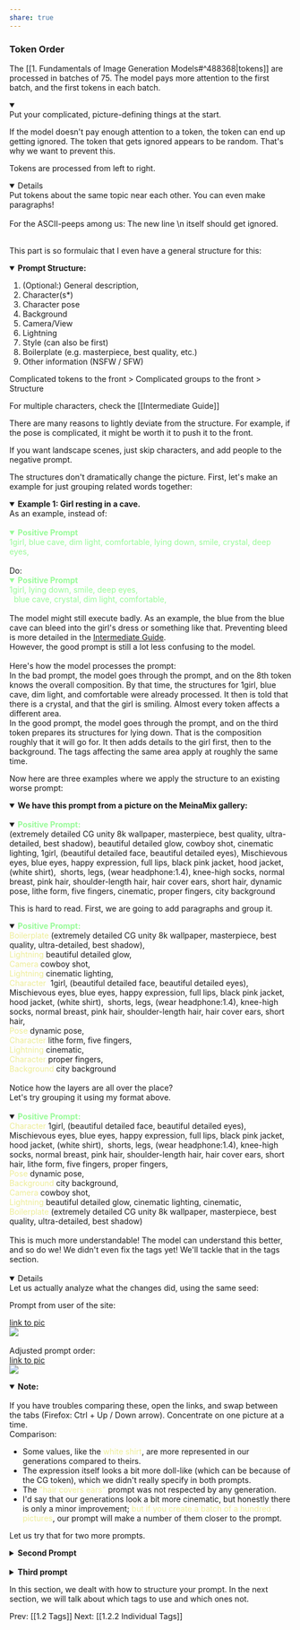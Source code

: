 ```yaml
---
share: true
---
```


### Token Order

The [[1. Fundamentals of Image Generation Models#^488368|tokens]] are processed in batches of 75. The model pays more attention to the first batch, and the first tokens in each batch. 

<details open><summary>
</summary>
Put your complicated, picture-defining things at the start.    
</details>

If the model doesn't pay enough attention to a token, the token can end up getting ignored. The token that gets ignored appears to be random. That's why we want to prevent this. 

Tokens are processed from left to right.

<details open>
Put tokens about the same topic near each other. You can even make paragraphs!
<br><br>
For the ASCII-peeps among us: The new line \n itself should get ignored.
</details> 

This part is so formulaic that I even have a general structure for this:

<details open><summary>
<b>Prompt Structure:
</b></summary>
 <ol type="1">
<li> (Optional:) General description, 
<li> Character(s*)
<li> Character pose
<li> Background
<li> Camera/View
<li> Lightning 
<li> Style (can also be first)
<li> Boilerplate (e.g. masterpiece, best quality, etc.)
<li> Other information (NSFW / SFW)
</ol>
</details>  

Complicated tokens to the front > Complicated groups to the front > Structure 

For multiple characters, check the [[Intermediate Guide]] 


There are many reasons to lightly deviate from the structure. For example, if the pose is complicated, it might be worth it to push it to the front. 

If you want landscape scenes, just skip characters, and add people to the negative prompt. 

The structures don't dramatically change the picture. First, let's make an example for just grouping related words together:

<details open><summary>
<b> Example 1: Girl resting in a cave.
</b></summary>
As an example, instead of: 
<br><br>
<font color=98fb98>
<details open>
<summary><b> Positive Prompt</b></summary>
1girl, blue cave, dim light, comfortable, lying down, smile, crystal, deep eyes, 
</details></font>
<br>
Do:
<font color=98fb98>
<details open><summary>
<b> Positive Prompt
</b></summary>
1girl, lying down, smile, deep eyes,<br> 
blue cave, crystal, dim light, comfortable, </details>
</font>
<br>
  The model might still execute badly. As an example, the blue from the blue cave can bleed into the girl's dress or something like that. Preventing bleed is more detailed in the <a href="INSERTLINKHERE"> Intermediate Guide</a>.<br>
  However, the good prompt is still a lot less confusing to the model. <br>
  <br>
  Here's how the model processes the prompt: <br>
  In the bad prompt, the model goes through the prompt, and on the 8th token knows the overall composition. By that time, the structures for 1girl, blue cave, dim light, and comfortable were already processed. It then is told that there is a crystal, and that the girl is smiling. Almost every token affects a different area. <br>
  In the good prompt, the model goes through the prompt, and on the third token prepares its structures for lying down. That is the composition roughly that it will go for. It then adds details to the girl first, then to the background. The tags affecting the same area apply at roughly the same time. <br>
  
</details>

Now here are three examples where we apply the structure to an existing worse prompt: 

<details open><summary>
<b>
We have this prompt from a picture on the MeinaMix gallery:
</b></summary>
<br>
<details open><summary>
<b>
<font color=98fb98>
Positive Prompt: 
</font>
</b></summary>
(extremely detailed CG unity 8k wallpaper, masterpiece, best quality, ultra-detailed, best shadow), beautiful detailed glow, cowboy shot, cinematic lighting, 1girl, (beautiful detailed face, beautiful detailed eyes), Mischievous eyes, blue eyes, happy expression, full lips, black pink jacket, hood jacket, (white shirt),  shorts, legs, (wear headphone:1.4), knee-high socks, normal breast, pink hair, shoulder-length hair, hair cover ears, short hair, dynamic pose, lithe form, five fingers, cinematic, proper fingers, city background</details>
<p>This is hard to read. First, we are going to add paragraphs and group it. </p>

<details open><summary>
<b>
<font color=98fb98>
Positive Prompt:
</font>
</b></summary>
<font color=EDED96> Boilerplate</font> (extremely detailed CG unity 8k wallpaper, masterpiece, best quality, ultra-detailed, best shadow),<br>
<font color=EDED96>Lightning</font> beautiful detailed glow,<br> 
<font color=EDED96>Camera</font> cowboy shot, <br>
<font color=EDED96>Lightning</font> cinematic lighting, <br>
<font color=EDED96>Character </font> 1girl, (beautiful detailed face, beautiful detailed eyes), Mischievous eyes, blue eyes, happy expression, full lips, black pink jacket, hood jacket, (white shirt),  shorts, legs, (wear headphone:1.4), knee-high socks, normal breast, pink hair, shoulder-length hair, hair cover ears, short hair, <br>
<font color=EDED96>Pose</font> dynamic pose,<br> 
<font color=EDED96>Character</font> lithe form, five fingers,<br> 
<font color=EDED96>Lightning</font> cinematic, <br>
<font color=EDED96>Character</font> proper fingers, <br>
<font color=EDED96>Background</font> city background <br>
</details> 
<br>
Notice how the layers are all over the place? 
<br>
Let's try grouping it using my format above. 
<br><br>
<details open><summary>
<b>
<font color=98fb98>
Positive Prompt:
</font>
</b></summary>
</details> 
<font color=EDED96>Character</font> 1girl, (beautiful detailed face, beautiful detailed eyes), Mischievous eyes, blue eyes, happy expression, full lips, black pink jacket, hood jacket, (white shirt),  shorts, legs, (wear headphone:1.4), knee-high socks, normal breast, pink hair, shoulder-length hair, hair cover ears, short hair, lithe form, five fingers, proper fingers, <br>
<font color=EDED96>Pose</font> dynamic pose, <br>
<font color=EDED96>Background</font> city background,<br>
<font color=EDED96>Camera</font> cowboy shot, <br>
<font color=EDED96>Lightning</font> beautiful detailed glow, cinematic lighting, cinematic,<br> 
<font color=EDED96>Boilerplate</font> (extremely detailed CG unity 8k wallpaper, masterpiece, best quality, ultra-detailed, best shadow)<br> <br>
This is much more understandable! The model can understand this better, and so do we! We didn't even fix the tags yet! We'll tackle that in the tags section. <br>
<br>
<details open>
  Let us actually analyze what the changes did, using the same seed:<br>

Prompt from user of the site:

<a href="https://cdn.discordapp.com/attachments/1017817227245924432/1092429059801227384/grid-0013-1118555960.png">link to pic</a>
<br>
<img src="https://lh6.googleusercontent.com/IGiQjshs_9fsCDwGmaIiAdVSSSQ4btJl8MD5LJxRsdVMstHCv9xgPeSNtrPpp487SdnxhCh47zQoaxzREcV_zX0Ujb75ryqIqh8h2ErRPpHGWUNtIDsQzuuakAaLwSMZJsRZHagN_yNfJD-w">
<br><br>
Adjusted prompt order:
<br><a href="https://cdn.discordapp.com/attachments/1092187641706987540/1092195789624836238/grid-0014-3933055293.png">link to pic</a> 
<br>
<img src="https://lh3.googleusercontent.com/LcsCpAd1aFRFx1z9Ucas3oMuEB44loBRtpRhMGi1KkO5qdvj1U2AGJ5KKeKG2XtarVi5YCAPYGg9IJAgGqBK4U0trOdUhGj6vgDAoIuPXI5Qunpi9k8_j0HS04UR9kHLHok7AVidgJiAdmkD">
<br>
<details open><summary>
<b>
Note:
</b></summary><br>
If you have troubles comparing these, open the links, and swap between the tabs (Firefox: Ctrl + Up / Down arrow). Concentrate on one picture at a time. <br>
Comparison:
<ul>
<li> Some values, like the <font color=EDED96>white shirt</font>, are more represented in our generations compared to theirs. 
<li> The expression itself looks a bit more doll-like (which can be because of the CG token), which we didn't really specify in both prompts. 
<li> The <font color=EDED96>"hair covers ears"</font> prompt was not respected by any generation. 
<li> I'd say that our generations look a bit more cinematic, but honestly there is only a minor improvement; <font color=EDED96>but if you create a batch of a hundred pictures</font>, our prompt will make a number of them closer to the prompt. 
</ul>
</details>
</details>
</details>

Let us try that for two more prompts. 

<details><summary>
<b> Second Prompt 
</b></summary>
<p>This prompt is about a girl in a flower shop. </p>
<details open><summary>
<b><font color=98fb98>
Positive Prompt:</font>
</b></summary>
</details>  
(best quality), ((masterpiece)), (highres), extremely detailed girl, solo, sharp focus, ((((((flower shop)))))), ((cinematic lighting)), (((character(((1 girl)))))), solo, (((beautiful plain pink t shirt))), pants, standing, light smile, closed mouth, (((((sharp focus))))), (((((masterpiece illustration))))), ((((medium shot)))), shiny hair, short hair, blonde hair, curly hair, hair between eyes, beautiful detailed eyes, blue eyes, jewel-like eyes, diamond-shaped pupils, large breasts, animal ears, beautiful detailed jewel leather collar, backpack, black legwear,
<p>
Broken up:</p>
<details open><summary>
<b><font color=98fb98>
Positive Prompt:
</font>
</b></summary>
<font color=EDED96>Boilerplate</font> (best quality), ((masterpiece)), (highres), extremely detailed girl, solo, <br>
 <font color=EDED96>Camera</font> sharp focus,<br>
<font color=EDED96>Background</font> ((((((flower shop)))))), <br>
<font color=EDED96>Lightning</font> ((cinematic lighting)),<br> 
<font color=EDED96>Character</font> (((character(((1 girl)))))), solo, (((beautiful plain pink t shirt))), pants, standing, light smile, closed mouth,<br>
<font color=EDED96>Camera</font> (((((sharp focus))))), <br>
<font color=EDED96>Boilerplate</font> (((((masterpiece illustration))))),<br> 
<font color=EDED96>Camera</font> ((((medium shot)))), <br>
<font color=EDED96>Character</font> shiny hair, short hair, blonde hair, curly hair, hair between eyes, beautiful detailed eyes, blue eyes, jewel-like eyes, diamond-shaped pupils, large breasts, animal ears, beautiful detailed jewel leather collar, backpack, black legwear,
</details>
<p>Oof that's kinda all over the place. The person still got a good picture, but I do wonder how many bad pictures it also generated. Especially with this many colour prompts... 
</p>
<p>Let's clean it up a little. </p>
<details open><summary>
<b><font color=98fb98>
Positive Prompt:
</font>
</b></summary>
<font color=EDED96>Character</font> solo, (((character(((1 girl)))))), solo, (((beautiful plain pink t shirt))), pants, standing, light smile, closed mouth, shiny hair, short hair, blonde hair, curly hair, hair between eyes, beautiful detailed eyes, blue eyes, jewel-like eyes, diamond-shaped pupils, large breasts, animal ears, beautiful detailed jewel leather collar, backpack, black legwear,<br> 
<font color=EDED96>Background</font> ((((((flower shop)))))), <br>
<font color=EDED96>Camera</font> sharp focus, (((((sharp focus))))), ((((medium shot)))),<br> 
<font color=EDED96>Lightning</font> ((cinematic lighting)),<br>
<font color=EDED96>Boilerplate</font> (((((masterpiece illustration))))), (best quality), ((masterpiece)), (highres), extremely detailed girl, 
</details> 
<p>We can already see a lot of repetitive tags again. Also, the bracket usage is quite hard to adjust. We will detail why and what to do instead in the bracket section. For now, let's just keep it as is.
</p> 
<p>Let's look at the generations again :3
</p> 
<p>First, the old prompt:
</p>
<a href="https://cdn.discordapp.com/attachments/1017817227245924432/1092429599616540762/grid-0016-3933055293.png">link to pic</a>
<img src="https://lh4.googleusercontent.com/1A6IED6O6OKRi8o6QX12OS9PwYeArzEGi_NDFfSvc3u7i2Gqk09XKfB3__3aENeutAGA6QtgI5Ma1ulgZIq0fx-clQmDQE3Nhg9bW2ujTEQNMx4-VXkW8IYkQlpgoO_XIXRmMijYMOYol3RW">
<p>Now, the adjusted prompt:
</p>
<a href="https://cdn.discordapp.com/attachments/1017817227245924432/1092429617970827345/grid-0017-3933055293.png">link to pic </a>
<img src="https://lh4.googleusercontent.com/WyU24TdIFzdnT52KWWnGHEIacd1cwj276zcaGEKbQO7WI70qKPVvGZI6mD0JYCEYVsIhfuJ2bL8XRmqJ3leK3IKT6nALr0WSE4I_uTTLujWZ9od3hkasXT0RmAk60-4vfd8ADYnENQokpLjY">
<p>
Overall, our adjusted prompt respects <font color=EDED96>cinematic lightning</font> a lot more. The mouth is also <font color=EDED96>consistently closed</font>. The hair style is relatively consistent, but for some reason ours is <font color=EDED96>completely missing</font> the "beautiful detailed jeweled collar". I'm not sure why, but it might be too far to the back for it to properly add. The other prompts might also steal too much attention from this token. To fix this, I would move both the backpack and the jewelry accessory to the front, and I would adjust the <a href="INSERTLINKHERE">weights</a> appropiately. </p>
</details>
  <br>
<details><summary>
<b>Third prompt
</b></summary>
>A girl fights a dragon.
<details open><summary>
<b>
<font color=98fb98>
Positive Prompt
</font>
</b></summary>
(best quality) (masterpiece), 1girl, solo, epic battle, fire magic, dragon, smoke, flames, sparks, flying debris, intense action, dramatic lighting, dark sky, determination, concentration, wizard hat, robe, staff, fierce expression, powerful stance, adrenaline, magic aura, claws, scales, fire breath, danger, fear, bravery, victory, five fingers, silver hair
</details>
<p> First step: Break it up</p>
<details open><summary>
<b>
<font color=98fb98>
Positive Prompt
</font>
</b></summary>
<font color=EDED96>Boilerplate</font> (best quality) (masterpiece),<br> 
<font color=EDED96>character1/boilerplate</font> 1girl, solo, <br>
<font color=EDED96>General Description</font> epic battle,<br> 
<font color=EDED96>Character1? Forget about the model, even I am confused who this should apply to.</font> fire magic, <br>
<font color=EDED96>Character 2</font> dragon, <br>
<font color=EDED96>Background</font> smoke, flames, sparks, flying debris,<br> 
<font color=EDED96>Mood/Style</font> intense action, <br>
<font color=EDED96>Lightning</font> dramatic lighting, dark sky, <br>
<font color=EDED96>Character1???</font> determination, concentration,<br> 
<font color=EDED96>Character1</font> wizard hat, robe, staff, fierce expression, powerful stance, adrenaline, magic aura, <br>
<font color=EDED96>Character2</font> claws, scales, fire breath, <br>
<font color=EDED96>Character1</font> danger, fear, bravery, victory, five fingers, silver hair <br>
</details>
<p>Now we rearrange it:</p>
<details open><summary>
<b>
<font color=98fb98>
Positive Prompt
</font>
</b></summary>
<font color=EDED96>General Description\*</font> epic battle, 1girl fights dragon, fire magic, <br>
<font color=EDED96>Character1</font> 1girl, solo, wizard hat, robe, staff, five fingers, silver hair, fierce expression, powerful stance, adrenaline, magic aura, determination, concentration, victory, danger, fear, bravery, <br>
<font color=EDED96>Character2</font> dragon, claws, scales, fire breath,<br>
<font color=EDED96>Style/Mood</font> intense action, <br>
<font color=EDED96>Background</font> smoke, flames, sparks, flying debris,<br>
<font color=EDED96>Lightning</font> dramatic lighting, dark sky, <br>
<font color=EDED96>Metadata</font> (best quality) (masterpiece), 
</details>  
<br>
<details open><summary>
<b>Multiple characters are hard. 
</b></summary>
<p>They are an entire section in the <a href"INSERTLINKHERE">Intermediate Guide</a>. I added one prompt, "1girl fights dragon", to generally describe the scene. Otherwise, it would say "1girl, dragon, epic battle" and I think that's too confusing for the machine.  <p>
</details>
<details open>
Mood and emotion certainly can belong to style. More details when we go down to individual tagging. Here, I already anticipated it to be harder to execute, so I pushed it more to the front. 
</details>
<p>I also did some light intermediate prompting for two characters, resulting in this:</p>
<details open><summary>
<b>
<font color=98fb98>
Positive Prompt
</font>
</b></summary>
<font color=EDED96>General Description\*</font> epic battle, 1girl fights dragon, fire magic, BREAK, <br>
<font color=EDED96>Character1</font> 1girl, solo, wizard hat, robe, staff, five fingers, silver hair, fierce expression, powerful stance, adrenaline, magic aura, determination, concentration, victory, danger, fear, bravery, BREAK, <br>
<font color=EDED96>Character2</font> dragon, claws, scales, fire breath, BREAK,<br> 
<font color=EDED96>Style/Mood</font> intense action, <br>
<font color=EDED96>Background</font> smoke, flames, sparks, flying debris,<br>
<font color=EDED96>Lightning</font> dramatic lighting, dark sky, <br>
<font color=EDED96>Metadata</font> (best quality) (masterpiece), 
</details> 
<p>Essentially, I added a few BREAK tags to make sure that Character 1 and Character 2 are done in separate batches. That doesn't mean that the batches can't interfere with each other, they almost certainly can, will, and have, but they are much less likely to bleed over unless you want it to bleed over (I will go more in depth in the [[Intermediate Guide]]). For now, just know that it makes character 2 more consistent. 
</p>
<p>Let's look at some pictures :D
</p>
<p>Original:
</p>
<a href="https://cdn.discordapp.com/attachments/1017817227245924432/1092430328766922752/grid-0018-3933055293.png"> link to pic</a>
<img src="https://lh4.googleusercontent.com/Oetw1mmSQxBJfgCzK2ZiMo71ZHMJtiOpDceZfORqAovSeLh2SWZA-_vJKqYDYK8PTsufb7O8-IOzziKceiCZKmmy-CI83kb3UhZVqQlF4GL65wNKEzX0GKzIR9TZifDJj22zWRY5jXBFlWy2">
<p>Adjusted:</p>
<a href="https://cdn.discordapp.com/attachments/1017817227245924432/1092430406986502255/grid-0019-3933055293.png"> link to pic</a> <img src="https://lh6.googleusercontent.com/hePGi0rz_7ilGRsQ2gQLiQO-kDflpwyZivufeDPxXxrmRaKdAUKz7jBLEV5OCTfudYtVPKesZcHOMhEU8s3ycUEV7efi0iOE2qSSABFsuv--uAB8nhCLQxmoc7rJnzwKt1srEKZAlxSWWNAN">
<p>Adjusted with BREAK:
</p>
<a href="https://cdn.discordapp.com/attachments/1017817227245924432/1092430455233597531/grid-0021-3933055293.png">  link to pic </a>
<img src="https://lh5.googleusercontent.com/f2xO80Sga5G_8QGQkXnkRNFiP6LaZc3nDNopp4x4bB7Cc5eIF3wnFInL2g0mF94aifClAmldUc1lmQkHUT0D9xhvnSwL3flXuduvbD7dkFq9UDCcobHGn7TmBWZJTUamc7TOO7D5ZFqDQDWf">
<p>Our adjustments made the "wizard hat" consistently appear. The staff does look better, but that might be more chance than good prompting (weapons, on a non-specialized model or LoRA, are typically hard.) There are more flames, and they look a lot more blazing. Because of the staff, using fire magic with hands is a lot less prevelant. Instead, we see random, staff-like streaks of flames cross the picture. In none of the pictures did the dragon breathe fire. (Might require better tagging / prompting or more images). </p>
<p>The pictures that we made using BREAK have distinctly more dramatic lightning, and a higher chance of there being one dragon. The dragon and the wizard are not necessarily fighting each other (likely caused by inprecise general prompt) but at least the dragon appears more consistently. In none of them does the character look like they won the fight. There also is no fire aura. "victory" as a prompt might just be too ambiguous. </p>
 Overall we noticed these changes:<br>
<ul>
<li> A higher chance that each tag in the prompt is represented
<li> A higher impact of tags than before <br>
And, most importantly:
<li> Much easier to read for humans.
</ul>
If you are trying to edit or improve a prompt, it helps if you only need to pay to one line instead of trying to look everywhere what you already have added and what is still missing. 
</details>

In this section, we dealt with how to structure your prompt. In the next section, we will talk about which tags to use and which ones not. 

Prev: [[1.2 Tags]]
Next: [[1.2.2 Individual Tags]]
